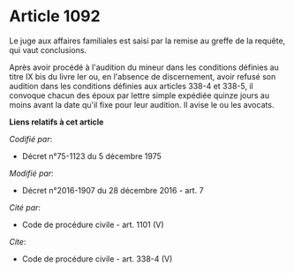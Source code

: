 # Article 1092

Le juge aux affaires familiales est saisi par la remise au greffe de la requête, qui vaut conclusions. 

Après avoir procédé à l'audition du mineur dans les conditions définies au titre IX bis du livre Ier ou, en l'absence de
discernement, avoir refusé son audition dans les conditions définies aux articles 338-4 et 338-5, il convoque chacun des
époux par lettre simple expédiée quinze jours au moins avant la date qu'il fixe pour leur audition. Il avise le ou les
avocats.

**Liens relatifs à cet article**

_Codifié par_:

  - Décret n°75-1123 du 5 décembre 1975

_Modifié par_:

  - Décret n°2016-1907 du 28 décembre 2016 - art. 7

_Cité par_:

  - Code de procédure civile - art. 1101 (V)

_Cite_:

  - Code de procédure civile - art. 338-4 (V)
